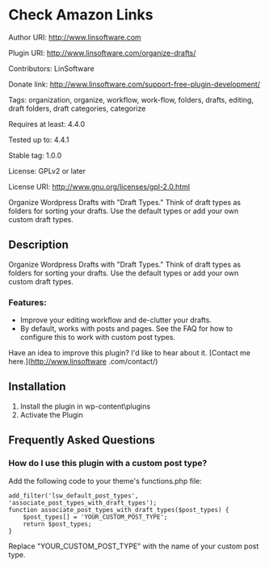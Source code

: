 # Check Amazon Links 

Author URI: http://www.linsoftware.com

Plugin URI: http://www.linsoftware.com/organize-drafts/

Contributors: LinSoftware

Donate link: http://www.linsoftware.com/support-free-plugin-development/

Tags: organization, organize, workflow, work-flow, folders, drafts, editing, draft folders, draft categories, categorize

Requires at least: 4.4.0

Tested up to: 4.4.1

Stable tag: 1.0.0

License: GPLv2 or later

License URI: http://www.gnu.org/licenses/gpl-2.0.html

Organize Wordpress Drafts with "Draft Types."  Think of draft types as folders for sorting your drafts. Use the default types or add your own custom draft types.


## Description

Organize Wordpress Drafts with "Draft Types."  Think of draft types as folders for sorting your drafts. Use the default types or add your own custom draft types.

### Features:

* Improve your editing workflow and de-clutter your drafts.
* By default, works with posts and pages. See the FAQ for how to configure this to work with custom post types.

Have an idea to improve this plugin?  I'd like to hear about it.  [Contact me here.](http://www.linsoftware
.com/contact/)

## Installation

1. Install the plugin in wp-content\plugins
2. Activate the Plugin

## Frequently Asked Questions

### How do I use this plugin with a custom post type? 

Add the following code to your theme's functions.php file:

    add_filter('lsw_default_post_types', 'associate_post_types_with_draft_types');
    function associate_post_types_with_draft_types($post_types) {
	    $post_types[] = 'YOUR_CUSTOM_POST_TYPE';
	    return $post_types;
    }

Replace "YOUR_CUSTOM_POST_TYPE" with the name of your custom post type.



